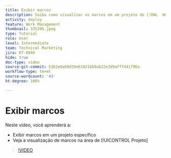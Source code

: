 ```yaml
---
title: Exibir marcos
description: Saiba como visualizar os marcos em um projeto do [!DNL  Workfront] , além de usar a exibição de marcos na área de [!UICONTROL Projeto].
activity: deploy
feature: Work Management
thumbnail: 335206.jpeg
type: Tutorial
role: User
level: Intermediate
team: Technical Marketing
jira: KT-8946
hide: true
doc-type: video
source-git-commit: 5362e8a60d39e61021bb9ab22e3d9afffd41f96a
workflow-type: tm+mt
source-wordcount: '43'
ht-degree: 100%

---
```


# Exibir marcos

Neste vídeo, você aprenderá a:

* Exibir marcos em um projeto específico
* Veja a visualização de marcos na área de [!UICONTROL Projeto]

>[!VIDEO](https://video.tv.adobe.com/v/335206/?quality=12&learn=on)
